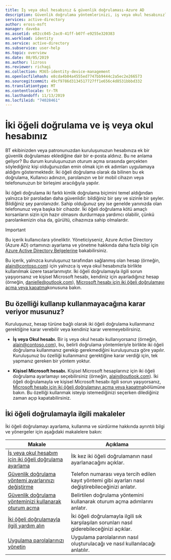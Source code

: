 ```yaml
---
title: İş veya okul hesabınız & güvenlik doğrulaması-Azure AD
description: Güvenlik doğrulama yöntemlerinizi, iş veya okul hesabınızla iki öğeli doğrulama kullanacak şekilde ayarlama hakkında bilgi edinin.
services: active-directory
author: eross-msft
manager: daveba
ms.assetid: e02cc045-2ac0-41ff-b07f-e9255e320383
ms.workload: identity
ms.service: active-directory
ms.subservice: user-help
ms.topic: overview
ms.date: 08/05/2019
ms.author: lizross
ms.reviewer: richagi
ms.collection: M365-identity-device-management
ms.openlocfilehash: e8cda4b04a4555ed7747bb9444c2a5ec2e266573
ms.sourcegitcommit: 49cf9786d3134517727ff1e656c4d8531bbbd332
ms.translationtype: MT
ms.contentlocale: tr-TR
ms.lasthandoff: 11/13/2019
ms.locfileid: "74028461"
---
```

# <a name="two-factor-verification-and-your-work-or-school-account"></a>İki öğeli doğrulama ve iş veya okul hesabınız

BT ekibinizden veya patronunuzdan kuruluşunuzun hesabınıza ek bir güvenlik doğrulaması eklediğine dair bir e-posta aldınız. Bu ne anlama geliyor? Bu durum kuruluşunuzun oturum açma sırasında gerçekten söylediğiniz kişi olduğunuzdan emin olmak için ek adımları uygulamaya aldığını göstermektedir. İki öğeli doğrulama olarak da bilinen bu ek doğrulama, Kullanıcı adınızın, parolanızın ve bir mobil cihazın veya telefonunuzun bir birleşimi aracılığıyla yapılır.

İki öğeli doğrulama iki farklı kimlik doğrulama biçimini temel aldığından yalnızca bir paroladan daha güvenlidir: bildiğiniz bir şey ve sizinle bir şeyler. Bildiğiniz şey parolanızdır. Sahip olduğunuz şey ise genelde yanınızda olan telefonunuz veya başka bir cihazdır. İki öğeli doğrulama kötü amaçlı korsanların sizin için hazır olmasını durdurmaya yardımcı olabilir, çünkü parolankenizin olsa da, gürültü, cihazınıza sahip olmalardır.

>[!Important]
>Bu içerik kullanıcılara yöneliktir. Yöneticiyseniz, Azure Active Directory (Azure AD) ortamınızı ayarlama ve yönetme hakkında daha fazla bilgi için [Azure Active Directory Belgelerine](https://docs.microsoft.com/azure/active-directory) bakabilirsiniz.
>
>Bu içerik, yalnızca kuruluşunuz tarafından sağlanmış olan hesap (örneğin, alain@contoso.com) için yalnızca iş veya okul hesabınızla birlikte kullanılmak üzere tasarlanmıştır. İki öğeli doğrulamayla ilgili sorun yaşıyorsanız ve kişisel Microsoft hesabı, kendiniz için ayarladığınız hesap (örneğin, danielle@outlook.com), [Microsoft hesabı için iki öğeli doğrulamayı açma veya kapatma](https://support.microsoft.com/help/4028586/microsoft-account-turning-two-step-verification-on-or-off)konusuna bakın.

## <a name="who-decides-if-you-use-this-feature"></a>Bu özelliği kullanıp kullanmayacağına karar veriyor musunuz?

Kuruluşunuz, hesap türüne bağlı olarak iki öğeli doğrulama kullanmanız gerektiğine karar verebilir veya kendiniz karar veremeyebilirsiniz.

- **İş veya Okul hesabı.** Bir iş veya okul hesabı kullanıyorsanız (örneğin, alain@contoso.com), bu, belirli doğrulama yöntemleriyle birlikte iki öğeli doğrulama kullanmanız gerekip gerekmediğini kuruluşunuza göre yapılır. Kuruluşunuz bu özelliği kullanmanız gerektiğine karar verdiği için, tek yapmanız gereken bir yöntem yoktur.

- **Kişisel Microsoft hesabı.** Kişisel Microsoft hesaplarınız için iki öğeli doğrulama ayarlamayı seçebilirsiniz (örneğin, alain@outlook.com). İki öğeli doğrulamayla ve kişisel Microsoft hesabı ilgili sorun yaşıyorsanız, [Microsoft hesabı için iki öğeli doğrulamayı açma veya kapatma](https://support.microsoft.com/help/4028586/microsoft-account-turning-two-step-verification-on-or-off)bölümüne bakın. Bu özelliği kullanmak isteyip istemediğinizi seçerken dilediğiniz zaman açıp kapatabilirsiniz.

## <a name="two-factor-verification-related-articles"></a>İki öğeli doğrulamayla ilgili makaleler

İki öğeli doğrulamayı ayarlama, kullanma ve sürdürme hakkında ayrıntılı bilgi ve yönergeler için aşağıdaki makalelere bakın:

|Makale |Açıklama |
|------|------------|
| [İş veya okul hesabım için iki öğeli doğrulama ayarlama](multi-factor-authentication-end-user-first-time.md) | İlk kez iki öğeli doğrulamanın nasıl ayarlanacağını açıklar. |
| [Güvenlik doğrulama yöntemi ayarlarınızı değiştirme](multi-factor-authentication-end-user-manage-settings.md) | Telefon numarası veya tercih edilen kayıt yöntemi gibi ayarları nasıl değiştirebileceğinizi anlatır. |
| [Güvenlik doğrulama yönteminizi kullanarak oturum açma](user-help-sign-in.md) | Belirtilen doğrulama yöntemini kullanarak oturum açma adımlarını anlatır. |
| [İki öğeli doğrulamayla ilgili yardım alın](multi-factor-authentication-end-user-troubleshoot.md) | İki öğeli doğrulamayla ilgili sık karşılaşılan sorunları nasıl giderebileceğinizi açıklar. |
| [Uygulama parolalarınızı yönetin](multi-factor-authentication-end-user-app-passwords.md) | Uygulama parolalarının nasıl oluşturulacağı ve nasıl kullanılacağı anlatılır. |
